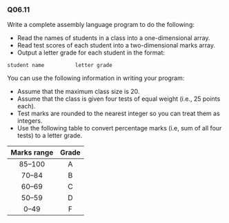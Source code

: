 
### Q06.11

Write a complete assembly language program to do the following:

 - Read the names of students in a class into a one-dimensional array.
 - Read test scores of each student into a two-dimensional marks array.
 - Output a letter grade for each student in the format:

``` 
student name          letter grade
```

You can use the following information in writing your program:
 - Assume that the maximum class size is 20.
 - Assume that the class is given four tests of equal weight (i.e., 25 points each).
 - Test marks are rounded to the nearest integer so you can treat them as integers.
 - Use the following table to convert percentage marks (i.e, sum of all four tests) to a letter grade.

| Marks range | Grade |
|:-----------:|:-----:|
| 85–100      | A     |
| 70–84	      | B     |
| 60–69       | C     |
| 50–59       | D     |
| 0–49        | F     |